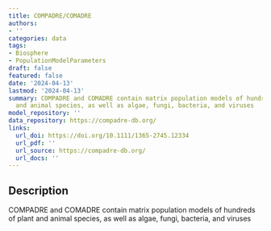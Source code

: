 ```yaml
---
title: COMPADRE/COMADRE
authors:
- ''
categories: data
tags:
- Biosphere
- PopulationModelParameters
draft: false
featured: false
date: '2024-04-13'
lastmod: '2024-04-13'
summary: COMPADRE and COMADRE contain matrix population models of hundreds of plant
  and animal species, as well as algae, fungi, bacteria, and viruses
model_repository: ''
data_repository: https://compadre-db.org/
links:
  url_doi: https://doi.org/10.1111/1365-2745.12334
  url_pdf: ''
  url_source: https://compadre-db.org/
  url_docs: ''
---
```


## Description

COMPADRE and COMADRE contain matrix population models of hundreds of plant and animal species, as well as algae, fungi, bacteria, and viruses

